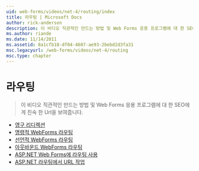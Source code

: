 ```yaml
---
uid: web-forms/videos/net-4/routing/index
title: 라우팅 | Microsoft Docs
author: rick-anderson
description: 이 비디오 직관적인 만드는 방법 및 Web Forms 응용 프로그램에 대 한 SEO에 게 친숙 한 Url을 보여줍니다.
ms.author: riande
ms.date: 11/14/2011
ms.assetid: 8a1cfb18-df04-4607-ae93-2bebd2d3fa31
msc.legacyurl: /web-forms/videos/net-4/routing
msc.type: chapter
---
```

<a name="routing"></a>라우팅
====================
> 이 비디오 직관적인 만드는 방법 및 Web Forms 응용 프로그램에 대 한 SEO에 게 친숙 한 Url을 보여줍니다.


- [영구 리디렉션](aspnet-4-quick-hit-permanent-redirect.md)
- [명령적 WebForms 라우팅](aspnet-4-quick-hit-imperative-webforms-routing.md)
- [선언적 WebForms 라우팅](aspnet-4-quick-hit-declarative-webforms-routing.md)
- [아웃바운드 WebForms 라우팅](aspnet-4-quick-hit-outbound-webforms-routing.md)
- [ASP.NET Web Forms에 라우팅 사용](how-do-i-use-routing-with-aspnet-web-forms.md)
- [ASP.NET 라우팅에서 URL 작업](how-do-i-work-with-urls-in-aspnet-routing.md)
